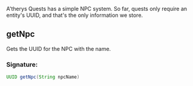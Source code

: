 A'therys Quests has a simple NPC system. So far, quests only require an entity's UUID, and that's the only
 information we store.

## getNpc

Gets the UUID for the NPC with the name.

### Signature:
```groovy
UUID getNpc(String npcName)
```

